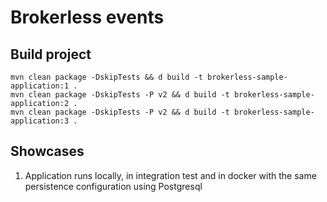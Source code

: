 # Brokerless events

## Build project

```shell
mvn clean package -DskipTests && d build -t brokerless-sample-application:1 .
mvn clean package -DskipTests -P v2 && d build -t brokerless-sample-application:2 .
mvn clean package -DskipTests -P v2 && d build -t brokerless-sample-application:3 .
```

## Showcases

1. Application runs locally, in integration test and in docker with the same persistence configuration using Postgresql 
